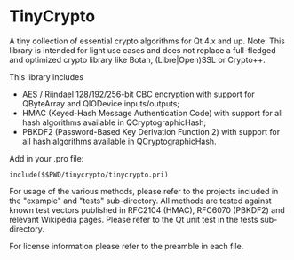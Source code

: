 # TinyCrypto
A tiny collection of essential crypto algorithms for Qt 4.x and up.
Note: This library is intended for light use cases and does not replace a full-fledged and optimized crypto library like Botan, (Libre|Open)SSL or Crypto++.

This library includes
- AES / Rijndael 128/192/256-bit CBC encryption with support for QByteArray and QIODevice inputs/outputs;
- HMAC (Keyed-Hash Message Authentication Code) with support for all hash algorithms available in QCryptographicHash;
- PBKDF2 (Password-Based Key Derivation Function 2) with support for all hash algorithms available in QCryptographicHash.

Add in your .pro file:

    include($$PWD/tinycrypto/tinycrypto.pri)

For usage of the various methods, please refer to the projects included in the "example" and "tests" sub-directory.
All methods are tested against known test vectors published in RFC2104 (HMAC), RFC6070 (PBKDF2) and relevant Wikipedia pages. Please refer to the Qt unit test in the tests sub-directory.

For license information please refer to the preamble in each file.
